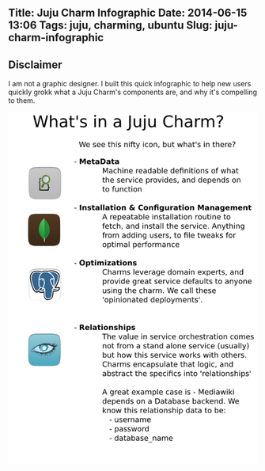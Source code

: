Title: Juju Charm Infographic
Date: 2014-06-15 13:06
Tags: juju, charming, ubuntu
Slug: juju-charm-infographic
---
## Disclaimer

I am not a graphic designer. I built this quick infographic to help new users quickly grokk what a Juju Charm's components are, and why it's compelling to them.

![What's a Juju Charm Infographic](/content/images/2014/Jun/Whats-a-juju-charm-1.png)